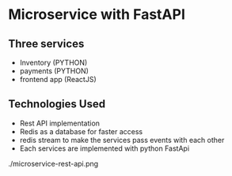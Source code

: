 # Microservice with FastAPI 

## Three services
* Inventory (PYTHON)
* payments (PYTHON)
* frontend app (ReactJS)

## Technologies Used
  - Rest API implementation
  - Redis as a database for faster access
  - redis stream to make the services pass events with each other
  - Each services are implemented with python FastApi 


./microservice-rest-api.png
